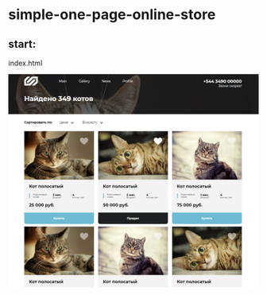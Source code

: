 # simple-one-page-online-store

## start:

index.html

![Скриншот страницы](screenshots/screenshot.png "Скриншот страницы")